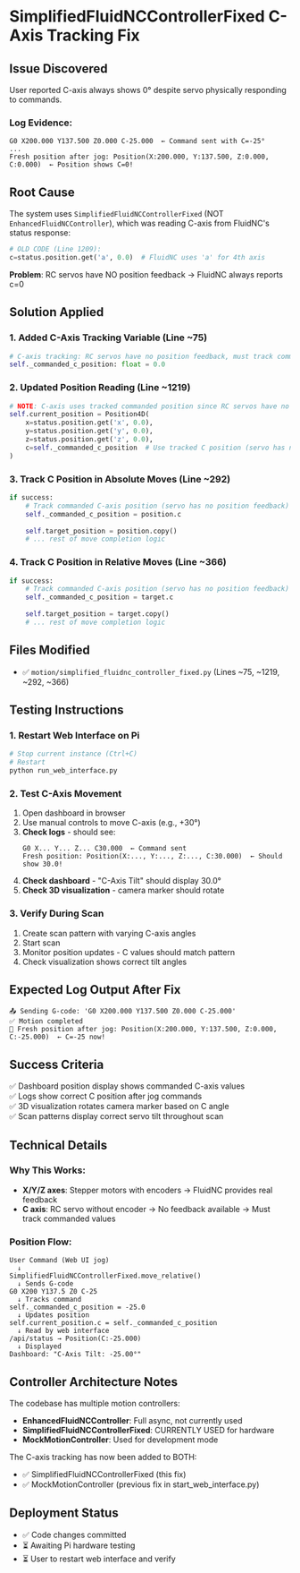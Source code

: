 # SimplifiedFluidNCControllerFixed C-Axis Tracking Fix

## Issue Discovered
User reported C-axis always shows 0° despite servo physically responding to commands.

### Log Evidence:
```
G0 X200.000 Y137.500 Z0.000 C-25.000  ← Command sent with C=-25°
...
Fresh position after jog: Position(X:200.000, Y:137.500, Z:0.000, C:0.000)  ← Position shows C=0!
```

## Root Cause
The system uses `SimplifiedFluidNCControllerFixed` (NOT `EnhancedFluidNCController`), which was reading C-axis from FluidNC's status response:

```python
# OLD CODE (Line 1209):
c=status.position.get('a', 0.0)  # FluidNC uses 'a' for 4th axis
```

**Problem**: RC servos have NO position feedback → FluidNC always reports c=0

## Solution Applied

### 1. Added C-Axis Tracking Variable (Line ~75)
```python
# C-axis tracking: RC servos have no position feedback, must track commanded position
self._commanded_c_position: float = 0.0
```

### 2. Updated Position Reading (Line ~1219)
```python
# NOTE: C-axis uses tracked commanded position since RC servos have no feedback
self.current_position = Position4D(
    x=status.position.get('x', 0.0),
    y=status.position.get('y', 0.0),
    z=status.position.get('z', 0.0),
    c=self._commanded_c_position  # Use tracked C position (servo has no feedback)
)
```

### 3. Track C Position in Absolute Moves (Line ~292)
```python
if success:
    # Track commanded C-axis position (servo has no position feedback)
    self._commanded_c_position = position.c
    
    self.target_position = position.copy()
    # ... rest of move completion logic
```

### 4. Track C Position in Relative Moves (Line ~366)
```python
if success:
    # Track commanded C-axis position (servo has no position feedback)
    self._commanded_c_position = target.c
    
    self.target_position = target.copy()
    # ... rest of move completion logic
```

## Files Modified
- ✅ `motion/simplified_fluidnc_controller_fixed.py` (Lines ~75, ~1219, ~292, ~366)

## Testing Instructions

### 1. Restart Web Interface on Pi
```bash
# Stop current instance (Ctrl+C)
# Restart
python run_web_interface.py
```

### 2. Test C-Axis Movement
1. Open dashboard in browser
2. Use manual controls to move C-axis (e.g., +30°)
3. **Check logs** - should see:
   ```
   G0 X... Y... Z... C30.000  ← Command sent
   Fresh position: Position(X:..., Y:..., Z:..., C:30.000)  ← Should show 30.0!
   ```
4. **Check dashboard** - "C-Axis Tilt" should display 30.0°
5. **Check 3D visualization** - camera marker should rotate

### 3. Verify During Scan
1. Create scan pattern with varying C-axis angles
2. Start scan
3. Monitor position updates - C values should match pattern
4. Check visualization shows correct tilt angles

## Expected Log Output After Fix
```
📤 Sending G-code: 'G0 X200.000 Y137.500 Z0.000 C-25.000'
✅ Motion completed
🎯 Fresh position after jog: Position(X:200.000, Y:137.500, Z:0.000, C:-25.000)  ← C=-25 now!
```

## Success Criteria
✅ Dashboard position display shows commanded C-axis values  
✅ Logs show correct C position after jog commands  
✅ 3D visualization rotates camera marker based on C angle  
✅ Scan patterns display correct servo tilt throughout scan  

## Technical Details

### Why This Works:
- **X/Y/Z axes**: Stepper motors with encoders → FluidNC provides real feedback
- **C axis**: RC servo without encoder → No feedback available → Must track commanded values

### Position Flow:
```
User Command (Web UI jog)
  ↓
SimplifiedFluidNCControllerFixed.move_relative()
  ↓ Sends G-code
G0 X200 Y137.5 Z0 C-25
  ↓ Tracks command
self._commanded_c_position = -25.0
  ↓ Updates position
self.current_position.c = self._commanded_c_position
  ↓ Read by web interface
/api/status → Position(C:-25.000)
  ↓ Displayed
Dashboard: "C-Axis Tilt: -25.00°"
```

## Controller Architecture Notes

The codebase has multiple motion controllers:
- **EnhancedFluidNCController**: Full async, not currently used
- **SimplifiedFluidNCControllerFixed**: CURRENTLY USED for hardware
- **MockMotionController**: Used for development mode

The C-axis tracking has now been added to BOTH:
- ✅ SimplifiedFluidNCControllerFixed (this fix)
- ✅ MockMotionController (previous fix in start_web_interface.py)

## Deployment Status
- ✅ Code changes committed
- ⏳ Awaiting Pi hardware testing
- ⏳ User to restart web interface and verify
